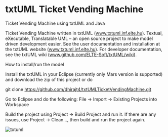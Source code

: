 # txtUML Ticket Vending Machine
Ticket Vending Machine using txtUML and Java

Ticket Vending Machine written in txtUML (www.txtuml.inf.elte.hu). Textual, eXecutable, Translatable UML – an open source project to make model driven development easier. See the user documentation and installation at the txtUML website (www.txtuml.inf.elte.hu). For developer documentation, see the txtUML wiki (www.github.com/ELTE-Soft/txtUML/wiki).

How to install/run the model

Install the txtUML in your Eclipse (currently only Mars version is supported) and download the zip of this project or do

git clone https://github.com/dhirajt4/txtUMLTicketVendingMachine.git

Go to Eclipse and do the following: File -> Import -> Existing Projects into Workspace

Build the project using Project -> Build Project and run it. If there are any issues, use Project -> Clean..., then build and run the project again.


![txtuml](https://cloud.githubusercontent.com/assets/23024996/24729822/4a27f954-1a60-11e7-917d-44422a1fec62.JPG)

